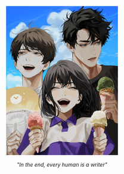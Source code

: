 

<div align="center">
    <img src="assets/images/EfTpIKmVAAAUrBT.jpg" width="300" height="400" />
    </br>
    <p><i>"In the end, every human is a writer"</i></p>
</div>


<!--
**akasakaid/AkasakaID** is a ✨ _special_ ✨ repository because its `README.md` (this file) appears on your GitHub profile.

Here are some ideas to get you started:

- 🔭 I’m currently working on ...
- 🌱 I’m currently learning ...
- 👯 I’m looking to collaborate on ...
- 🤔 I’m looking for help with ...
- 💬 Ask me about ...
- 📫 How to reach me: ...
- 😄 Pronouns: ...
- ⚡ Fun fact: ...
-->
